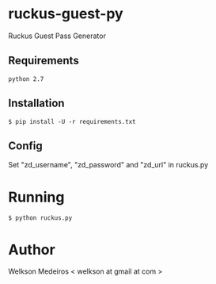 # ruckus-guest-py
Ruckus Guest Pass Generator

## Requirements

```
python 2.7
```

## Installation

```
$ pip install -U -r requirements.txt
```
    
## Config

Set "zd_username", "zd_password" and "zd_url" in ruckus.py

# Running

```
$ python ruckus.py
```
    
# Author

Welkson Medeiros < welkson at gmail at com >
